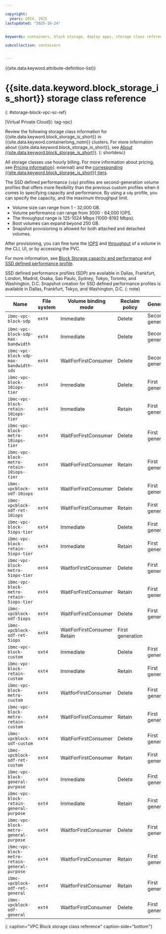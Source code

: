 ```yaml
---

copyright: 
  years: 2024, 2025
lastupdated: "2025-10-24"


keywords: containers, block storage, deploy apps, storage class reference

subcollection: containers


---
```


{{site.data.keyword.attribute-definition-list}}



# {{site.data.keyword.block_storage_is_short}} storage class reference
{: #storage-block-vpc-sc-ref}

[Virtual Private Cloud]{: tag-vpc}

Review the following storage class information for {{site.data.keyword.block_storage_is_short}} in {{site.data.keyword.containerlong_notm}} clusters. For more information about {{site.data.keyword.block_storage_is_short}}, see [About {{site.data.keyword.block_storage_is_short}}](/docs/vpc?topic=vpc-block-storage-about).
{: shortdesc}

All storage classes use hourly billing. For more information about pricing, see [Pricing information](https://cloud.ibm.com/infrastructure/provision/vs){: external} and the [corresponding {{site.data.keyword.block_storage_is_short}} tiers](/docs/vpc?topic=vpc-block-storage-profiles#tiers).

The SSD defined performance (`sdp`) profiles are second-generation volume profiles that offers more flexibility than the previous custom profiles when it comes to specifying capacity and performance. By using a `sdp` profile, you can specify the capacity, and the maximum throughput limit. 
- Volume size can range from 1 - 32,000 GB.
- Volume performance can range from 3000 - 64,000 IOPS.
- The throughput range is 125-1024 Mbps (1000-8192 Mbps).
- Boot volumes can expand beyond 250 GB.
- Snapshot provisioning is allowed for both attached and detached volumes.

After provisioning, you can fine tune the [IOPS](/docs/vpc?topic=vpc-adjusting-volume-iops&interface=ui) and [throughput](/docs/vpc?topic=vpc-adjusting-volume-throughput&interface=ui) of a volume in the CLI, UI, or by accessing the PVC.

For more information, see [Block Storage capacity and performance](/docs/vpc?topic=vpc-capacity-performance&interface=ui) and [SSD defined performance profile](/docs/vpc?topic=vpc-block-storage-profiles&interface=ui#defined-performance-profile).

SSD defined performance profiles (SDP) are available in Dallas, Frankfurt, London, Madrid, Osaka, Sao Paulo, Sydney, Tokyo, Toronto, and Washington, D.C. Snapshot creation for SSD defined performance profiles is available in Dallas, Frankfurt, Tokyo, and Washington, D.C.
{: note}


| Name | File system | Volume binding mode | Reclaim policy | Generation |
| --- | --- | --- | --- | --- |
| `ibmc-vpc-block-sdp` | `ext4` | Immediate | Delete | Second generation |
| `ibmc-vpc-block-sdp-max-bandwidth` |  `ext4` | Immediate | Delete | Second generation |
| `ibmc-vpc-block-sdp-max-bandwidth-sds` |`ext4` | WaitForFirstConsumer | Delete | Second generation |
| `ibmc-vpc-block-10iops-tier` | `ext4` | Immediate | Delete | First generation |
| `ibmc-vpc-block-retain-10iops-tier` | `ext4` | Immediate | Retain | First generation |
| `ibmc-vpc-block-metro-10iops-tier` | `ext4` | WaitForFirstConsumer | Delete | First generation |
| `ibmc-vpc-block-metro-retain-10iops-tier` | `ext4` | WaitForFirstConsumer | Retain | First generation |
| `ibmc-vpcblock-odf-10iops` | `ext4` | WaitForFirstConsumer | Delete | First generation |
| `ibmc-vpcblock-odf-ret-10iops` | `ext4` | WaitForFirstConsumer | Retain | First generation |
| `ibmc-vpc-block-5iops-tier` | `ext4` | Immediate | Delete |  First generation |
| `ibmc-vpc-block-retain-5iops-tier` | `ext4` | Immediate | Retain | First generation |
| `ibmc-vpc-block-metro-5iops-tier` | `ext4` | WaitforFirstConsumer | Delete |  First generation |
| `ibmc-vpc-block-metro-retain-5iops-tier` | `ext4` | WaitForFirstConsumer | Retain | First generation |
| `ibmc-vpcblock-odf-5iops` | `ext4` | WaitForFirstConsumer | Delete |  First generation |
| `ibmc-vpcblock-odf-ret-5iops` | `ext4` | WaitForFirstConsumer Retain | First generation |
| `ibmc-vpc-block-custom` | `ext4` | Immediate | Delete | First generation |
| `ibmc-vpc-block-retain-custom` | `ext4` | Immediate | Retain | First generation |
| `ibmc-vpc-block-metro-custom` | `ext4` | WaitforFirstConsumer | Delete | First generation |
| `ibmc-vpc-block-metro-retain-custom` | `ext4` | WaitForFirstConsumer | Retain | First generation |
| `ibmc-vpcblock-odf-custom` | `ext4` | WaitForFirstConsumer | Delete | First generation |
| `ibmc-vpcblock-odf-ret-custom` | `ext4` | WaitForFirstConsumer | Retain | First generation |
| `ibmc-vpc-block-general-purpose` | `ext4` | Immediate | Delete |  First generation |
| `ibmc-vpc-block-retain-general-purpose` | `ext4` | Immediate | Retain |  First generation |
| `ibmc-vpc-block-metro-general-purpose` | `ext4` | WaitforFirstConsumer | Delete | First generation |
| `ibmc-vpc-block-metro-retain-general-purpose` | `ext4` | WaitforFirstConsumer | Retain | First generation |
| `ibmc-vpcblock-odf-ret-general` | `ext4` | WaitforFirstConsumer | Retain | First generation |
| `ibmc-vpcblock-odf-general` | `ext4` | WaitforFirstConsumer | Delete | First generation |
{: caption="VPC Block storage class reference" caption-side="bottom"}
